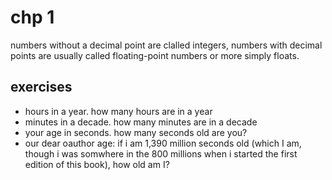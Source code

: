 # chp 1

numbers without a decimal point are clalled integers, numbers with decimal points are usually called floating-point numbers or more simply floats. 

## exercises
- hours in a year. how many hours are in a year
- minutes in a decade. how many minutes are in a decade 
- your age in seconds. how many seconds old are you?
- our dear oauthor age: if i am 1,390 million seconds old (which I am, though i was somwhere in the 800 millions when i started the first edition of this book), how old am I?



